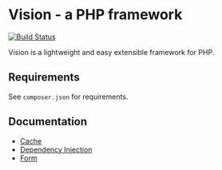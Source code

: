 # Vision - a PHP framework

[![Build Status](https://travis-ci.org/Trainmaster/Vision.svg?branch=master)](https://travis-ci.org/Trainmaster/Vision)

Vision is a lightweight and easy extensible framework for PHP.

## Requirements

See `composer.json` for requirements.

## Documentation

*  [Cache](/docs/cache.md)
*  [Dependency Injection](/docs/dependency-injection.md)
*  [Form](/docs/form.md)
